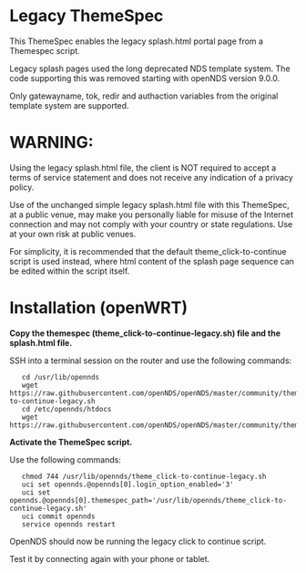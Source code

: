 # Legacy ThemeSpec
This ThemeSpec enables the legacy splash.html portal page from a Themespec script.

Legacy splash pages used the long deprecated NDS template system. The code supporting this was removed starting with openNDS version 9.0.0.

Only gatewayname, tok, redir and authaction variables from the original template system are supported.

# WARNING:
Using the legacy splash.html file, the client is NOT required to accept a terms of service statement and does not receive any indication of a privacy policy.

Use of the unchanged simple legacy splash.html file with this ThemeSpec, at a public venue, may make you personally liable for misuse of the Internet connection and may not comply with your country or state regulations. Use at your own risk at public venues.

For simplicity, it is recommended that the default theme_click-to-continue script is used instead, where html content of the splash page sequence can be edited within the script itself.

# Installation (openWRT)
**Copy the themespec (theme_click-to-continue-legacy.sh) file and the splash.html file.**

SSH into a terminal session on the router and use the following commands:

       cd /usr/lib/opennds
       wget https://raw.githubusercontent.com/openNDS/openNDS/master/community/themespec/theme_legacy/theme_click-to-continue-legacy.sh
       cd /etc/opennds/htdocs
       wget https://raw.githubusercontent.com/openNDS/openNDS/master/community/themespec/theme_legacy/splash.html

**Activate the ThemeSpec script.**

Use the following commands:

       chmod 744 /usr/lib/opennds/theme_click-to-continue-legacy.sh
       uci set opennds.@opennds[0].login_option_enabled='3'
       uci set opennds.@opennds[0].themespec_path='/usr/lib/opennds/theme_click-to-continue-legacy.sh'
       uci commit opennds
       service opennds restart

OpenNDS should now be running the legacy click to continue script.

Test it by connecting again with your phone or tablet.
